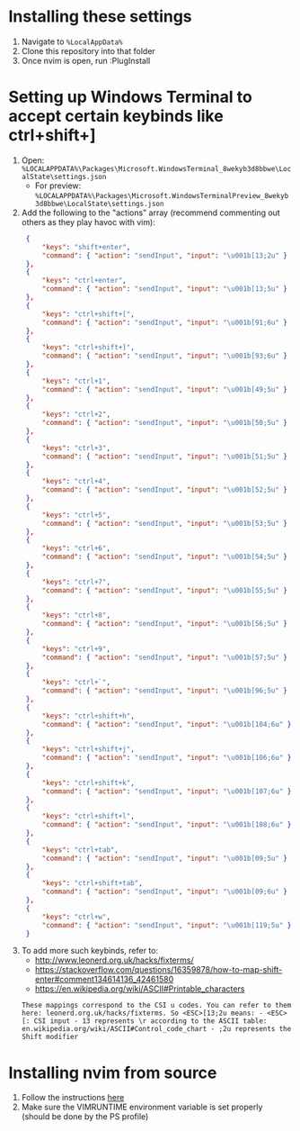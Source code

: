 # Installing these settings
1. Navigate to `%LocalAppData%`
2. Clone this repository into that folder
3. Once nvim is open, run :PlugInstall

# Setting up Windows Terminal to accept certain keybinds like ctrl+shift+\]
1. Open: `%LOCALAPPDATA%\Packages\Microsoft.WindowsTerminal_8wekyb3d8bbwe\LocalState\settings.json`
   * For preview: `%LOCALAPPDATA%\Packages\Microsoft.WindowsTerminalPreview_8wekyb3d8bbwe\LocalState\settings.json`
2. Add the following to the "actions" array (recommend commenting out others as they play havoc with vim):
   ```json
    {
        "keys": "shift+enter",
        "command": { "action": "sendInput", "input": "\u001b[13;2u" }
    },
    {
        "keys": "ctrl+enter",
        "command": { "action": "sendInput", "input": "\u001b[13;5u" }
    },
    {
        "keys": "ctrl+shift+[",
        "command": { "action": "sendInput", "input": "\u001b[91;6u" }
    },
    {
        "keys": "ctrl+shift+]",
        "command": { "action": "sendInput", "input": "\u001b[93;6u" }
    },
    {
        "keys": "ctrl+1",
        "command": { "action": "sendInput", "input": "\u001b[49;5u" }
    },
    {
        "keys": "ctrl+2",
        "command": { "action": "sendInput", "input": "\u001b[50;5u" }
    },
    {
        "keys": "ctrl+3",
        "command": { "action": "sendInput", "input": "\u001b[51;5u" }
    },
    {
        "keys": "ctrl+4",
        "command": { "action": "sendInput", "input": "\u001b[52;5u" }
    },
    {
        "keys": "ctrl+5",
        "command": { "action": "sendInput", "input": "\u001b[53;5u" }
    },
    {
        "keys": "ctrl+6",
        "command": { "action": "sendInput", "input": "\u001b[54;5u" }
    },
    {
        "keys": "ctrl+7",
        "command": { "action": "sendInput", "input": "\u001b[55;5u" }
    },
    {
        "keys": "ctrl+8",
        "command": { "action": "sendInput", "input": "\u001b[56;5u" }
    },
    {
        "keys": "ctrl+9",
        "command": { "action": "sendInput", "input": "\u001b[57;5u" }
    },
    {
        "keys": "ctrl+`",
        "command": { "action": "sendInput", "input": "\u001b[96;5u" }
    },
    {
        "keys": "ctrl+shift+h",
        "command": { "action": "sendInput", "input": "\u001b[104;6u" }
    },
    {
        "keys": "ctrl+shift+j",
        "command": { "action": "sendInput", "input": "\u001b[106;6u" }
    },
    {
        "keys": "ctrl+shift+k",
        "command": { "action": "sendInput", "input": "\u001b[107;6u" }
    },
    {
        "keys": "ctrl+shift+l",
        "command": { "action": "sendInput", "input": "\u001b[108;6u" }
    },
    {
        "keys": "ctrl+tab",
        "command": { "action": "sendInput", "input": "\u001b[09;5u" }
    },
    {
        "keys": "ctrl+shift+tab",
        "command": { "action": "sendInput", "input": "\u001b[09;6u" }
    },
    {
        "keys": "ctrl+w",
        "command": { "action": "sendInput", "input": "\u001b[119;5u" }
    }
    ```
3. To add more such keybinds, refer to:
   * http://www.leonerd.org.uk/hacks/fixterms/
   * https://stackoverflow.com/questions/16359878/how-to-map-shift-enter#comment134614136_42461580
   * https://en.wikipedia.org/wiki/ASCII#Printable_characters
   ```
   These mappings correspond to the CSI u codes. You can refer to them here: leonerd.org.uk/hacks/fixterms. So <ESC>[13;2u means: - <ESC>[: CSI input - 13 represents \r according to the ASCII table: en.wikipedia.org/wiki/ASCII#Control_code_chart - ;2u represents the Shift modifier
   ```

# Installing nvim from source
1. Follow the instructions [here](https://github.com/neovim/neovim/blob/master/BUILD.md#building-on-windows)
2. Make sure the VIMRUNTIME environment variable is set properly (should be done by the PS profile)
